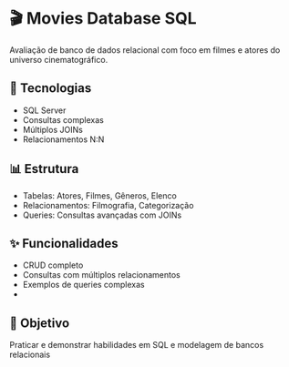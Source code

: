 # 🎬 Movies Database SQL 

Avaliação de banco de dados relacional com foco em filmes e atores do universo cinematográfico.

## 🚀 Tecnologias 
- SQL Server
- Consultas complexas
- Múltiplos JOINs
- Relacionamentos N:N
  
## 📊 Estrutura
- Tabelas: Atores, Filmes, Gêneros, Elenco
- Relacionamentos: Filmografia, Categorização
- Queries: Consultas avançadas com JOINs
  
## ✨ Funcionalidades
- CRUD completo
- Consultas com múltiplos relacionamentos
- Exemplos de queries complexas
- 
## 🎯 Objetivo
Praticar e demonstrar habilidades em SQL e modelagem de bancos relacionais
